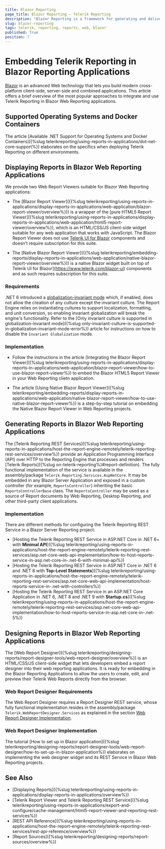 ```yaml
---
title: Blazor Reporting
page_title: Blazor Reporting – Telerik Reporting
description: "Blazor Reporting is a framework for generating and delivering dynamic reports in web apps using Blazor technology."
slug: blazor-reporting
tags: telerik, reporting, reports, web, blazor
published: True
position: 7
---
```


# Embedding Telerik Reporting in Blazor Reporting Applications

[Blazor](https://dotnet.microsoft.com/en-us/apps/aspnet/web-apps/blazor) is an advanced Web technology that lets you build modern cross-platform client-side, server-side and combined applications. This article offers a brief overview of the most popular approaches to integrate and use Telerik Reporting in Blazor Web Reporting applications.

## Supported Operating Systems and Docker Containers

The article [Available .NET Support for Operating Systems and Docker Containers]({%slug telerikreporting/using-reports-in-applications/dot-net-core-support%}) elaborates on the specifics when deploying Telerik Reporting on different environments.

## Displaying Reports in Blazor Web Reporting Applications

We provide two Web Report Viewers suitable for Blazor Web Reporting applications:

* The [Blazor Report Viewer]({{%slug telerikreporting/using-reports-in-applications/display-reports-in-applications/web-application/blazor-report-viewer/overview%})) is a wrapper of the [pure HTML5 Report Viewer]({%slug telerikreporting/using-reports-in-applications/display-reports-in-applications/web-application/html5-report-viewer/overview%}), which is an HTML/CSS/JS client-side widget suitable for any web application that works with JavaScript. The Blazor Report Viewer does not use [Telerik UI for Blazor](https://www.telerik.com/blazor-ui) components and doesn't require subscription for this suite.

* The [Native Blazor Report Viewer]({{%slug telerikreporting/embedding-reports/display-reports-in-applications/web-application/native-blazor-report-viewer/overview%})) is a native Blazor widget built on top of Telerik UI for Blazor](https://www.telerik.com/blazor-ui) components and as such requires subscription for this suite.

### Requirements

.NET 6 introduced a [globalization-invariant mode](https://learn.microsoft.com/en-us/dotnet/core/runtime-config/globalization) which, if enabled, does not allow the creation of any culture except the invariant culture. The Report Engine relies on instantiating cultures to support localization, formatting, and unit conversion, so enabling invariant globalization will break the engine's functionality. Refer to the [Only invariant culture is supported in globalization-invariant mode]({%slug only-invariant-culture-is-supported-in-globalization-invariant-mode-error%}) article for instructions on how to disable the `Invariant Globalization` mode.

### Implementation

* Follow the instructions in the article [Integrating the Blazor Report Viewer]({%slug telerikreporting/using-reports-in-applications/display-reports-in-applications/web-application/blazor-report-viewer/how-to-use-blazor-report-viewer%}) to embed the Blazor HTML5 Report Viewer in your Web Reporting clietn application.

* The article [Using Native Blazor Report Viewer]({%slug telerikreporting/embedding-reports/display-reports-in-applications/web-application/native-blazor-report-viewer/how-to-use-native-blazor-report-viewer%}) is a step-by-step tutorial on embedding the Native Blazor Report Viewer in Web Reporting projects.

## Generating Reports in Blazor Web Reporting Applications

The [Telerik Reporting REST Services]({%slug telerikreporting/using-reports-in-applications/host-the-report-engine-remotely/telerik-reporting-rest-services/overview%}) provide an Application Programming Interface (API) over HTTP to the Reporting Engine that processes and renders [Telerik Reports]({%slug on-telerik-reporting%}#report-definition). The fully functional implementation of the service is available in the assembly/package `Telerik.Reporting.Services.AspNetCore`. It may be embedded in any Blazor Server Application and exposed in a custom controller (for example, `ReportsController`) inheriting the basic `ReportsControllerBase` class. The `ReportsController` may be used as a source of Report documents by Web Reporting, Desktop Reporting, and other third-party client applications.

### Implementation

There are different methods for configuring the Telerik Reporting REST Service in a Blazor Server Reporting project:

* [Hosting the Telerik Reporting REST Service in ASP.NET Core in .NET 6+ with __Minimal API__]({%slug telerikreporting/using-reports-in-applications/host-the-report-engine-remotely/telerik-reporting-rest-services/asp.net-core-web-api-implementation/how-to-host-reports-service-in-asp.net-core-in-.net-6-with-minimal-api%})
* [Hosting the Telerik Reporting REST Service in ASP.NET Core in .NET 6 and .NET 8 with __Top-Level Statements__]({%slug telerikreporting/using-reports-in-applications/host-the-report-engine-remotely/telerik-reporting-rest-services/asp.net-core-web-api-implementation/host-reports-service-in-.net-with-controllers%})
* [Hosting the Telerik Reporting REST Service in an ASP.NET Core Application in .NET 6, .NET 8 and .NET 9 with __Startup.cs__]({%slug telerikreporting/using-reports-in-applications/host-the-report-engine-remotely/telerik-reporting-rest-services/asp.net-core-web-api-implementation/how-to-host-reports-service-in-asp.net-core-in-.net-5%})

## Designing Reports in Blazor Web Reporting Applications

The [Web Report Designer]({%slug telerikreporting/designing-reports/report-designer-tools/web-report-designer/overview%}) is an HTML/CSS/JS client-side widget that lets developers embed a report designer into their web reporting applications. It is ready for embedding in the Blazor Reporting Applications to allow the users to create, edit, and preview their Telerik Web Reports directly from the browser.

### Web Report Designer Requirements

The Web Report Designer requires a Report Designer REST service, whose fully functional implementation resides in the assembly/package `Telerik.WebReportDesigner.Services` as explained in the section [Web Report Designer Implementation](#web-report-designer-implementation).

### Web Report Designer Implementation

The tutorial [How to set up in Blazor application]({%slug telerikreporting/designing-reports/report-designer-tools/web-report-designer/how-to-set-up-in-blazor-application%}) elaborates on implementing the web designer widget and its REST Service in Blazor Web Reporting projects.

## See Also

* [Displaying Reports]({%slug telerikreporting/using-reports-in-applications/display-reports-in-applications/overview%})
* [Telerik Report Viewer and Telerik Reporting REST Service]({%slug telerikreporting/using-reports-in-applications/export-and-configure/cache-management/html5-report-viewer-and-reporting-rest-services%})
* [REST API Reference]({%slug telerikreporting/using-reports-in-applications/host-the-report-engine-remotely/telerik-reporting-rest-services/rest-api-reference/overview%})
* [Report Sources]({%slug telerikreporting/designing-reports/report-sources/overview%})

